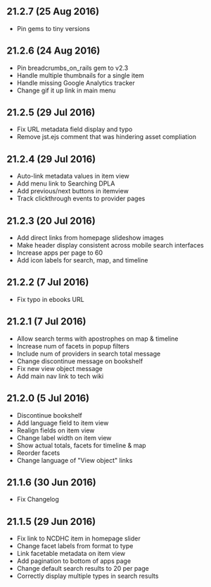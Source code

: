 21.2.7 (25 Aug 2016)
---
* Pin gems to tiny versions

21.2.6 (24 Aug 2016)
---
* Pin breadcrumbs_on_rails gem to v2.3
* Handle multiple thumbnails for a single item
* Handle missing Google Analytics tracker
* Change gif it up link in main menu

21.2.5 (29 Jul 2016)
---
* Fix URL metadata field display and typo
* Remove jst.ejs comment that was hindering asset compliation

21.2.4 (29 Jul 2016)
---
* Auto-link metadata values in item view
* Add menu link to Searching DPLA
* Add previous/next buttons in itemview
* Track clickthrough events to provider pages

21.2.3 (20 Jul 2016)
---
* Add direct links from homepage slideshow images
* Make header display consistent across mobile search interfaces
* Increase apps per page to 60
* Add icon labels for search, map, and timeline

21.2.2 (7 Jul 2016)
---
* Fix typo in ebooks URL

21.2.1 (7 Jul 2016)
---
* Allow search terms with apostrophes on map & timeline
* Increase num of facets in popup filters
* Include num of providers in search total message
* Change discontinue message on bookshelf
* Fix new view object message
* Add main nav link to tech wiki

21.2.0 (5 Jul 2016)
---
* Discontinue bookshelf
* Add language field to item view
* Realign fields on item view
* Change label width on item view
* Show actual totals, facets for timeline & map
* Reorder facets
* Change language of "View object" links

21.1.6 (30 Jun 2016)
---
* Fix Changelog

21.1.5 (29 Jun 2016)
---
* Fix link to NCDHC item in homepage slider
* Change facet labels from format to type
* Link facetable metadata on item view
* Add pagination to bottom of apps page
* Change default search results to 20 per page
* Correctly display multiple types in search results
